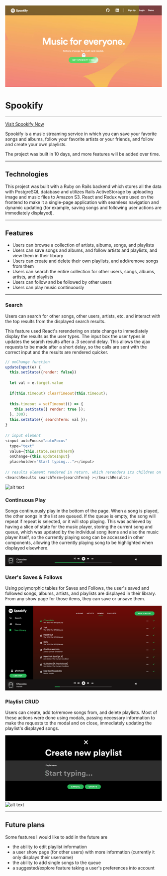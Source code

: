 ![alt text](https://github.com/amanpriya-k/spookify/blob/master/landing-page.png)
# Spookify
---

[Visit Spookify Now](https://spookify.herokuapp.com)

Spookify is a music streaming service in which you can save your favorite songs and albums, follow your favorite artists or your friends, and follow and create your own playlists.

The project was built in 10 days, and more features will be added over time.


----

## Technologies

This project was built with a Ruby on Rails backend which stores all the data with PostgreSQL database and utilizes Rails ActiveStorage by uploading image and music files to Amazon S3. React and Redux were used on the frontend to make it a single-page application with seamless navigation and dynamic updating (for example, saving songs and following user actions are immediately displayed).

---

## Features

- Users can browse a collection of artists, albums, songs, and playlists
- Users can save songs and albums, and follow artists and playlists, and view them in their library
- Users can create and delete their own playlists, and add/remove songs from them
- Users can search the entire collection for other users, songs, albums, artists, and playlists
- Users can follow and be followed by other users
- Users can play music continuously

---

### Search

Users can search for other songs, other users, artists, etc. and interact with the top results from the displayed search results.

This feature used React's rerendering on state change to immediately display the results as the user types. The input box the user types in updates the search results after a .3 second delay. This allows the ajax requests to be made after a short delay, so the calls are sent with the correct input and the results are rendered quicker.

```javascript
// onChange function
updateInput(e) {
  this.setState({render: false})

  let val = e.target.value

  if(this.timeout) clearTimeout(this.timeout);

  this.timeout = setTimeout(() => {
    this.setState({ render: true });
  }, 300);
  this.setState({ searchTerm: val });
}

// input element
<input autoFocus="autoFocus"
  type="text"
  value={this.state.searchTerm}
  onChange={this.updateInput}
  placeholder="Start typing..."></input>

// results element rendered in return, which rerenders its children on change of searchTerm
<SearchResults searchTerm={searchTerm} ></SearchResults>
```
![alt text](http://g.recordit.co/04xYCJAxV4.gif)

### Continuous Play

Songs continuously play in the bottom of the page. When a song is played, the other songs in the list are queued. If the queue is empty, the song will repeat if repeat is selected, or it will stop playing. This was achieved by having a slice of state for the music player, storing the current song and queue, which was updated by the individual song items and also the music player itself, so the currently playing song can be accessed in other components, allowing the currently playing song to be highlighted when displayed elsewhere.

![alt text](https://github.com/amanpriya-k/spookify/blob/master/play.png)

### User's Saves & Follows

Using polymorphic tables for Saves and Follows, the user's saved and followed songs, albums, artists, and playlists are displayed in their library. From any show page for those items, they can save or unsave them.

![alt text](https://github.com/amanpriya-k/spookify/blob/master/library-songs.png)


### Playlist CRUD

Users can create, add to/remove songs from, and delete playlists. Most of these actions were done using modals, passing necessary information to make the requests to the modal and on close, immediately updating the playlist's displayed songs.

![alt text](https://github.com/amanpriya-k/spookify/blob/master/create-playlist.png)
![alt text](http://g.recordit.co/SzcvyMMzG8.gif)


---

## Future plans

Some features I would like to add in the future are
  - the ability to edit playlist information
  - a user show page (for other users) with more information (currently it only displays their username)
  - the ability to add single songs to the queue
  - a suggested/explore feature taking a user's preferences into account

